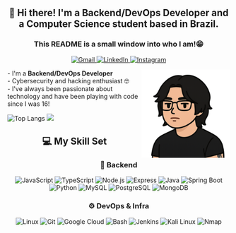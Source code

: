 
<h2 align="center"> 👋 Hi there! I'm a Backend/DevOps Developer and a Computer Science student based in Brazil.</h2>
<h3 align="center">
  <strong>This README is a small window into who I am!😁</strong>
 
</h3>

<p align="center">
  <a href="mailto:185460@upf.br" target="_blank">
    <img src="https://img.shields.io/badge/Gmail-D14836?style=for-the-badge&logo=gmail&logoColor=white" alt="Gmail">
  </a>
  <a href="https://www.linkedin.com/in/murilo-moreira-mognon-5a0542288/" target="_blank">
    <img src="https://img.shields.io/badge/LinkedIn-blue?style=for-the-badge&logo=linkedin" alt="LinkedIn">
  </a>
  <a href="https://www.instagram.com/mognonmurilo_/" target="_blank">
    <img src="https://img.shields.io/badge/Instagram-E4405F?style=for-the-badge&logo=instagram&logoColor=white" alt="Instagram">
  </a>
</p>

<div>
  <img src="avatar.png.png" alt="My Avatar" width="200" align="right">
  <p>
  - I'm a <strong>Backend/DevOps Developer</strong><br>
- Cybersecurity and hacking enthusiast 🤓<br>
- I've always been passionate about technology and have been playing with code since I was 16!
  </p>
</div>

![Top Langs](https://github-readme-stats.vercel.app/api/top-langs/?username=mognon-murilo&layout=compact&theme=tokyonight)
<img src="https://media.giphy.com/media/hvRJCLFzcasrR4ia7z/giphy.gif" width="40px" />


<h2 align="center">💻 My Skill Set</h2>

<div align="center">

  <h3>🔧 Backend</h3>
  <p>
    <img src="https://cdn.jsdelivr.net/gh/devicons/devicon/icons/javascript/javascript-original.svg" width="50" title="JavaScript"/>
    <img src="https://cdn.jsdelivr.net/gh/devicons/devicon/icons/typescript/typescript-original.svg" width="50" title="TypeScript"/>
    <img src="https://cdn.jsdelivr.net/gh/devicons/devicon/icons/nodejs/nodejs-original.svg" width="50" title="Node.js"/>
    <img src="https://cdn.jsdelivr.net/gh/devicons/devicon/icons/express/express-original.svg" width="50" title="Express"/>
    <img src="https://cdn.jsdelivr.net/gh/devicons/devicon/icons/java/java-original.svg" width="50" title="Java"/>
    <img src="https://cdn.jsdelivr.net/gh/devicons/devicon/icons/spring/spring-original.svg" width="50" title="Spring Boot"/>
    <img src="https://cdn.jsdelivr.net/gh/devicons/devicon/icons/python/python-original.svg" width="50" title="Python"/>
    <img src="https://cdn.jsdelivr.net/gh/devicons/devicon/icons/mysql/mysql-original.svg" width="50" title="MySQL"/>
    <img src="https://cdn.jsdelivr.net/gh/devicons/devicon/icons/postgresql/postgresql-original.svg" width="50" title="PostgreSQL"/>
    <img src="https://cdn.jsdelivr.net/gh/devicons/devicon/icons/mongodb/mongodb-original.svg" width="50" title="MongoDB"/>
  </p>

  <h3>⚙️ DevOps & Infra</h3>
  <p>
    <img src="https://cdn.jsdelivr.net/gh/devicons/devicon/icons/linux/linux-original.svg" width="50" title="Linux"/>
    <img src="https://cdn.jsdelivr.net/gh/devicons/devicon/icons/git/git-original.svg" width="50" title="Git"/>
    <img src="https://cdn.jsdelivr.net/gh/devicons/devicon/icons/googlecloud/googlecloud-original.svg" width="50" title="Google Cloud"/>
    <img src="https://cdn.jsdelivr.net/gh/devicons/devicon/icons/bash/bash-original.svg" width="50" title="Bash"/>
    <img src="https://cdn.jsdelivr.net/gh/devicons/devicon/icons/jenkins/jenkins-original.svg" width="50" title="Jenkins"/>
    <img src="https://upload.wikimedia.org/wikipedia/commons/2/2b/Kali-dragon-icon.svg" width="50" title="Kali Linux"/>
    <img src="https://nmap.org/images/sitelogo-nmap.svg" width="50" title="Nmap"/>
  </p>

</div>






<!--
**mognon-murilo/mognon-murilo** is a ✨ _special_ ✨ repository because its `README.md` (this file) appears on your GitHub profile.

Here are some ideas to get you started:

- 🔭 I’m currently working on ...
- 🌱 I’m currently learning ...
- 👯 I’m looking to collaborate on ...
- 🤔 I’m looking for help with ...
- 💬 Ask me about ...
- 📫 How to reach me: ...
- 😄 Pronouns: ...
- ⚡ Fun fact: ...
-->
